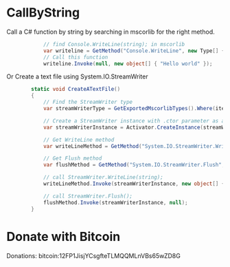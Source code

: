 # CallByString 

Call a C# function by string by searching in mscorlib for the right method.
```c#
            // find Console.WriteLine(string); in mscorlib 
            var writeline = GetMethod("Console.WriteLine", new Type[] { typeof(string) });
            // Call this function
            writeline.Invoke(null, new object[] { "Hello world" });
```

Or Create a text file using System.IO.StreamWriter
```c#
        static void CreateATextFile()
        {
            // Find the StreamWriter type
            var streamWriterType = GetExportedMscorlibTypes().Where(item => item.FullName.Contains("StreamWriter")).First();

            // Create a StreamWriter instance with .ctor parameter as a string (to create a file)
            var streamWriterInstance = Activator.CreateInstance(streamWriterType, "MyFile.txt");

            // Get WriteLine method
            var writeLineMethod = GetMethod("System.IO.StreamWriter.WriteLine", BindingFlags.Public | BindingFlags.Instance, typeof(string));

            // Get Flush method
            var flushMethod = GetMethod("System.IO.StreamWriter.Flush", BindingFlags.Public | BindingFlags.Instance);

            // call StreamWriter.WriteLine(string);
            writeLineMethod.Invoke(streamWriterInstance, new object[] { "Hello world" });

            // call StreamWriter.Flush();
            flushMethod.Invoke(streamWriterInstance, null);
        }
  ```

# Donate with Bitcoin
Donations: bitcoin:12FP1JisjYCsgfteTLMQQMLnVBs65wZD8G
